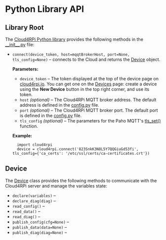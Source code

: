 Python Library API
==================

## Library Root

The [Cloud4RPi Python library](https://github.com/cloud4rpi/cloud4rpi) provides the following methods in the [\_\_init\_\_.py](https://github.com/cloud4rpi/cloud4rpi/blob/master/cloud4rpi/__init__.py) file:

* `connect(device_token, host=mqqtBrokerHost, port=None, tls_config=None)` &ndash; connects to the Cloud and returns the [Device](#device) object.

    **Parameters:**

    * `device_token` &ndash; The token displayed at the top of the device page on [cloud4rpi.io](https://cloud4rpi.io/devices). You can get one on the [Devices](https://cloud4rpi.io/devices) page: create a device using the **New Device** button in the top right corner, and use its token.
    * `host` *(optional)* &ndash; The Cloud4RPi MQTT broker address. The default address is defined in the [config.py](https://github.com/cloud4rpi/cloud4rpi/blob/master/cloud4rpi/config.py) file.
    * `port` *(optional)* &ndash; The Cloud4RPi MQTT broker port. The default port is defined in the [config.py](https://github.com/cloud4rpi/cloud4rpi/blob/master/cloud4rpi/config.py) file.
    * `tls_config` *(optional)* &ndash; The parameters for the Paho MQTT's [tls_set()](https://github.com/eclipse/paho.mqtt.python#tls_set) function.

    **Example:**

        import cloud4rpi
        device = cloud4rpi.connect('823SnkK3N8L5Y7QQGiuGd53fi', tls_config={'ca_certs': '/etc/ssl/certs/ca-certificates.crt'})


## Device

The [Device](https://github.com/cloud4rpi/cloud4rpi/blob/master/cloud4rpi/device.py) class provides the following methods to communicate with the Cloud4RPi server and manage the variables state:

* `declare(variables)` &ndash; 
* `declare_diag(diag)` &ndash; 
* `read_config()` &ndash; 
* `read_data()` &ndash; 
* `read_diag()` &ndash; 
* `publish_config(cfg=None)` &ndash; 
* `publish_data(data=None)` &ndash; 
* `publish_diag(diag=None)` &ndash; 
